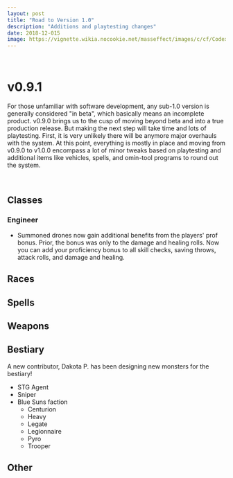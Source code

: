 ```yaml
---
layout: post
title: "Road to Version 1.0"
description: "Additions and playtesting changes"
date: 2018-12-015
image: https://vignette.wikia.nocookie.net/masseffect/images/c/cf/Codex_ME_-_FTL_Drive.png/revision/latest?cb=20140820095603&format=original
---
```


<br>

# v0.9.1

For those unfamiliar with software development, any sub-1.0 version is generally considered "in beta", which basically means
an incomplete product. v0.9.0 brings us to the cusp of moving beyond beta and into a true production release. But making
the next step will take time and lots of playtesting. First, it is very unlikely there will be anymore major overhauls
with the system. At this point, everything is mostly in place and moving from v0.9.0 to v1.0.0 encompass a lot of minor
tweaks based on playtesting and additional items like vehicles, spells, and omin-tool programs to round out the system.  

<br>

## Classes

### Engineer
- Summoned drones now gain additional benefits from the players' prof bonus. Prior, the bonus was only to the damage and 
healing rolls. Now you can add your proficiency bonus to all skill checks, saving throws, attack rolls, and damage and healing.

## Races

## Spells

## Weapons

## Bestiary
A new contributor, Dakota P. has been designing new monsters for the bestiary!

- STG Agent
- Sniper
- Blue Suns faction
  - Centurion
  - Heavy
  - Legate
  - Legionnaire
  - Pyro
  - Trooper



## Other

